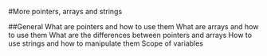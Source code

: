 #More pointers, arrays and strings

##General
What are pointers and how to use them
What are arrays and how to use them
What are the differences between pointers and arrays
How to use strings and how to manipulate them
Scope of variables
